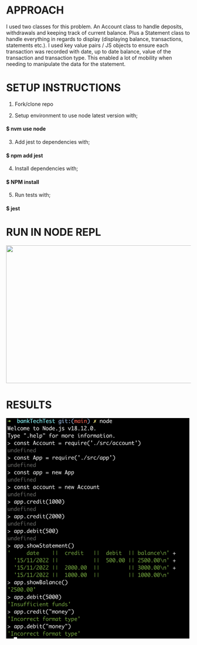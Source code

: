 # APPROACH

I used two classes for this problem. An Account class to handle deposits, withdrawals and keeping track of current balance. Plus a Statement class to handle everything in regards to display (displaying balance, transactions, statements etc.). I used key value pairs / JS objects to ensure each transaction was recorded with date, up to date balance, value of the transaction and transaction type. This enabled a lot of mobility when needing to manipulate the data for the statement.

# SETUP INSTRUCTIONS

1. Fork/clone repo

2. Setup environment to use node latest version with;

#### $ nvm use node

3. Add jest to dependencies with;

#### $ npm add jest

4. Install dependencies with;

#### $ NPM install

5. Run tests with;

#### $ jest

# RUN IN NODE REPL

<img src="https://github.com/JoeOsborne77/bankTechTest/blob/main/img/REPL2.gif" width="550" height="375" />

# RESULTS

<img src="https://github.com/JoeOsborne77/bankTechTest/blob/main/img/repl.jpg" width="500" height="600" />
